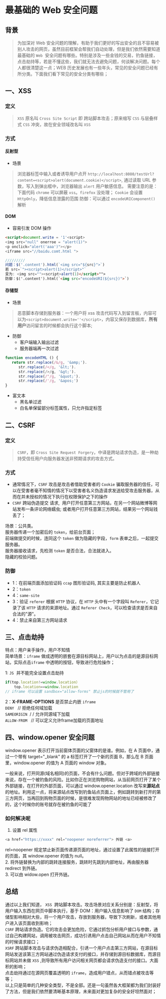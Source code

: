 # 最基础的 Web 安全问题

<a name="8e1b944f"></a>
## 背景

> 为加深对 Web 安全问题的理解，有助于我们更好的写出安全的且不容易被别人攻击的网页，虽然目前框架会帮我们自动处理，但是我们依然需要知道最基础的 `Web`  安全问题有哪些。特别是涉及一些金钱的交易，钓鱼链接，点击劫持等，若是不懂这些，我们就无法去避免问题，何谈解决问题。每个人都很清楚这一点；WEB 历史发展也有一些年头，常见的安全问题已经有所分类。下面我们看下常见的安全分类有哪些；


<a name="XSS"></a>
## 一、XSS
<a name="7ac32497"></a>
### 定义
> `XSS` 原名叫 `Cross Site Script` 即 跨站脚本攻击；原来缩写 `CSS` 与层叠样式 `CSS` 冲突，故在安全领域改名叫 `XSS`

<a name="7220e4d5"></a>
### 方式
<a name="9dde8bab"></a>
#### 反射型

- 场景
> 浏览器标签中输入或者诱导用户点开 `http://localhost:8080/testUrl?content=<script>alert(document.cookie)</script>`, 通过读取 URL 参数，写入到弹出框中，浏览器输出 `alert` 用户敏感信息。
> 需要注意的是：下面代码 `chrome` 可以屏蔽 `xss`。`firefox` 没处理；
> `Cookie` 会设置 `HttpOnly`，降低信息泄露的范围
> 防御：可以通过 `encodeURIComponent()` 解析

<a name="DOM"></a>
#### DOM

- 容易引发 DOM 操作

```html
<script>document.write = '1'<script>
<img src="null" onerroe = "alert(1)">
<p onclick="alert('aaa')"></p>
<iframe src="//baidu.comt.html ">

/////////
问题：$('.content').html(`<img src="${src}">`)
若 src=`"><script>alert(1)</script>"`
变为: <img src=""><script>alert(1)</script>"">
防御：$('.content').html(`<img src="encodeURI(${src})">`)
```
<a name="86228154"></a>
#### 存储型

- 场景

> 恶意脚本存储到服务器：一个用户将 xss 攻击代码写入到留言板，内容可以为`<script>document.write=''</script>`，内容又保存到数据库，**所有用户**访问留言的时候都会执行这个脚本;

- 防御
  - 客户端输入输出过滤
  - 服务器端再一次过滤
```javascript
function encodeHTML () {
   return str.replace(/&/g, '&amp;').
      str.replace(/</g, '&lt;').
      str.replace(/>/g, '&gt;').
      str.replace(/"/g, '&quot;').
      str.replace(/'/g, '&apos;')
}
```

- 富文本
  - 黑名单过滤
  - 白名单保留部分标签属性，只允许指定标签

<a name="CSRF"></a>
## 二、CSRF

<a name="7ac32497-1"></a>
### 定义
> `CSRF`，即 `Cross Site Request Forgery`，中译是跨站请求伪造，是一种劫持受信任用户向服务器发送非预期请求的攻击方式。

<a name="a1c2597f"></a>
### 方式

- 通常情况下，`CSRF` 攻击是攻击者借助受害者的 `Cookie` 骗取服务器的信任，可以在受害者毫不知情的情况下以受害者名义伪造请求发送给受攻击服务器，从而在并未授权的情况下执行在权限保护之下的操作
- `CSRF` 跨站伪造提交 请求,  用户打开任意第三方网站，在另一个网站微博等网站发布一条评论网络蠕虫; 或者用户打开任意第三方网站，结果另一个网站钱丢了；

场景：公共类。<br />服务器传递一个加密后的 `token`，给前台页面；<br />前端做提交的时候，连同这个 `token` 做为隐藏的字段，`form` 表单之后，一起提交服务器。<br />服务器接收请求，先检测 `token` 是否合法，合法就进入。<br />隐藏的校验问题。

<a name="32775b30"></a>
### 防御

- 1：在前端页面添加验证码 `ccap` 图形验证码, 其实主要是防止机器人
- 2：`token`
- 4：`same-site`
- 3：验证 `referer` 根据 `HTTP` 协议，在 `HTTP` 头中有一个字段叫 `Referer`，它记录了该 `HTTP` 请求的来源地址。通过 `Referer Check`，可以检查请求是否来自合法的"源"。
- 4：禁止来自第三方网站请求

<a name="C94co"></a>
## 三、点击劫持
特点：用户亲手操作，用户不知情<br />简单场景：`iframe` 做成透明的嵌套在源目标网站上，用户以为点击的是源目标网站，实际点击`iframe` 中透明的按钮，导致进行危险操作；

1: `JS`  并不能完全设置点击劫持

```javascript
if(top.location!=window.location）
    top.location==window.location
// iframe 可以设置 sandbox="allow-forms" 禁止js的时候就不管用了
```

2：**X-FRAME-OPTIONS** 是否禁止内嵌 `iframe` <br />`DENY`   // 拒绝任何域加载<br />`SAMEORIGIN`  / / 允许同源域下加载<br />`ALLOW-FROM`   // 可以定义允许frame加载的页面地址

<a name="nfjlh"></a>
## 四、window.opener 安全问题
window.opener 表示打开当前窗体页面的父窗体的是谁。例如，在 A 页面中，通过一个带有 target="_blank" 的 a 标签打开了一个新的页面 B，那么在 B 页面里，window.opener 的值为 A 页面的 window 对象。

一般来说，打开同源(域名相同)的页面，不会有什么问题。但对于跨域的外部链接来说，存在一个被钓鱼的风险。比如你正在浏览购物网站，从当前网页打开了某个外部链接，在打开的外部页面，可以通过 window.opener.location 改写来**源站点**的地址。利用这一点，将来源站点改写到钓鱼站点页面上，例如跳转到新打开的第三方网页，当再回到购物页面的时候，是很难发现购物网站的地址已经被修改了的，这个时候你的账号就存在被钓鱼的可能了

<a name="uVYKY"></a>
### 如何解决呢

1. 设置 rel 属性
```javascript
<a href="https://xxxx" rel="noopener noreferrer"> 外链 <a>
```

rel=noopener 规定禁止新页面传递源页面的地址，通过设置了此属性的链接打开的页面，其 window.opener 的值为 null。<br />2. 将外链替换为内部的跳转连接服务，跳转时先跳到内部地址，再由服务器 redirect 到外链。<br />3. 可以由 widow.open 打开外链。

<a name="25f9c7fa"></a>
## 总结

通过以上我们知道， `XSS`  跨站脚本攻击。攻击场景对应关系分别是：反射型，将用户输入东西在网页中脚本执行，基于 DOM：用户输入信息影响了 `DOM` 结构；存储型影响相对大些，将一个用户攻击，存放到服务器，导致下次刷新，或者其他用户进入该页面收到影响；<br />`CSRF` 跨站请求伪造。它的攻击会更加危险，它通过抓包分析用户接口与参数，通过自己构建网站，调用被攻击网页，成功引诱用户点击自己网站从而在用户不知情的时候请求接口；<br />`XSRF` 跨站脚本攻击与请求伪造相配合，引诱一个用户点击第三方网站，在源目标网站发送该第三方网站通过伪造请求支付的接口，并存储到源目标数据库，而源目标网站并未做 `XSS` ,则导致所有用户访问相关网页都会请求伪造支付的接口。大面积的影响；<br />点击劫持通过在源网页覆盖透明的 `iframe`，造成用户错点，从而错点被攻击等等；<br />以上只是简单的几种安全类型，不是全部。还是一句虽然各大框架都为我们封装好了方法，但是我们依然要清晰基本原理，未来面对更加复杂的安全好坦然面对；
